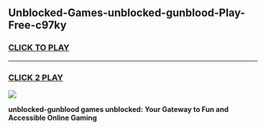 
## Unblocked-Games-unblocked-gunblood-Play-Free-c97ky
<h3>
<a href="https://premium76.site?title=unblocked-gunblood&ref=18A">CLICK TO PLAY</a></h3>
<hr>

<h3>
<a href="https://premium76.site?title=unblocked-gunblood&ref=18A">CLICK 2 PLAY</a>
  
</h3>

<a href="https://premium76.site?title=unblocked-gunblood&ref=18A"><img src="https://clearcache.store/games.png"></a>


**unblocked-gunblood games unblocked: Your Gateway to Fun and Accessible Online Gaming**
